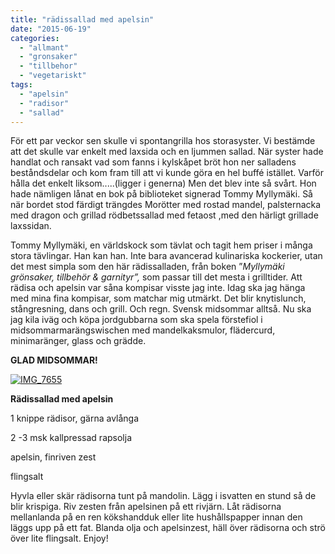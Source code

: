 ```yaml
---
title: "rädissallad med apelsin"
date: "2015-06-19"
categories: 
  - "allmant"
  - "gronsaker"
  - "tillbehor"
  - "vegetariskt"
tags: 
  - "apelsin"
  - "radisor"
  - "sallad"
---
```


För ett par veckor sen skulle vi spontangrilla hos storasyster. Vi bestämde att det skulle var enkelt med laxsida och en ljummen sallad. När syster hade handlat och ransakt vad som fanns i kylskåpet bröt hon ner salladens beståndsdelar och kom fram till att vi kunde göra en hel buffé istället. Varför hålla det enkelt liksom.....(ligger i generna) Men det blev inte så svårt. Hon hade nämligen lånat en bok på biblioteket signerad Tommy Myllymäki. Så när bordet stod färdigt trängdes Morötter med rostad mandel, palsternacka med dragon och grillad rödbetssallad med fetaost ,med den härligt grillade laxssidan.

Tommy Myllymäki, en världskock som tävlat och tagit hem priser i många stora tävlingar. Han kan han. Inte bara avancerad kulinariska kockerier, utan det mest simpla som den här rädissalladen, från boken ”_Myllymäki grönsaker, tillbehör & garnityr”,_ som passar till det mesta i grilltider. Att rädisa och apelsin var såna kompisar visste jag inte. Idag ska jag hänga med mina fina kompisar, som matchar mig utmärkt. Det blir knytislunch, stångresning, dans och grill. Och regn. Svensk midsommar alltså. Nu ska jag kila iväg och köpa jordgubbarna som ska spela förstefiol i midsommarmarängswischen med mandelkaksmulor, flädercurd, minimaränger, glass och grädde.

**GLAD MIDSOMMAR!**

[![IMG_7655](images/IMG_7655-e1434487618142-1020x1360.jpg)](http://import.local/wp-content/uploads/2015/06/IMG_7655.jpg)

**Rädissallad med apelsin**

1 knippe rädisor, gärna avlånga

2 -3 msk kallpressad rapsolja

apelsin, finriven zest

flingsalt

Hyvla eller skär rädisorna tunt på mandolin. Lägg i isvatten en stund så de blir krispiga. Riv zesten från apelsinen på ett rivjärn. Låt rädisorna mellanlanda på en ren kökshandduk eller lite hushållspapper innan den läggs upp på ett fat. Blanda olja och apelsinzest, häll över rädisorna och strö över lite flingsalt. Enjoy!
